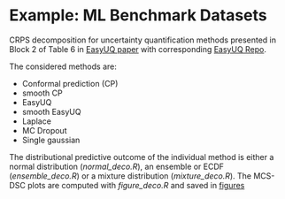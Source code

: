 # Example: ML Benchmark Datasets

CRPS decomposition for uncertainty quantification methods presented in Block 2 of Table 6 in [EasyUQ paper](https://arxiv.org/pdf/2212.08376.pdf) with corresponding [EasyUQ Repo](https://github.com/evwalz/easyuq). 

The considered methods are:

- Conformal prediction (CP)
- smooth CP
- EasyUQ 
- smooth EasyUQ
- Laplace
- MC Dropout
- Single gaussian


The distributional predictive outcome of the individual method is either a normal distribution (*normal_deco.R*), an ensemble or ECDF (*ensemble_deco.R*) or a mixture distribution (*mixture_deco.R*). The MCS-DSC plots are computed with *figure_deco.R* and saved in [figures](https://github.com/evwalz/paper_isocrpsdeco/tree/main/ML_example/figures)